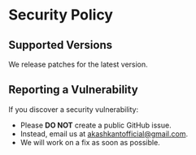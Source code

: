 # Security Policy

## Supported Versions
We release patches for the latest version.

## Reporting a Vulnerability
If you discover a security vulnerability:
- Please **DO NOT** create a public GitHub issue.
- Instead, email us at akashkantofficial@gmail.com.
- We will work on a fix as soon as possible.
